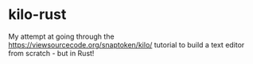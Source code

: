 # kilo-rust
My attempt at going through the https://viewsourcecode.org/snaptoken/kilo/ tutorial to build a text editor from scratch - but in Rust!
